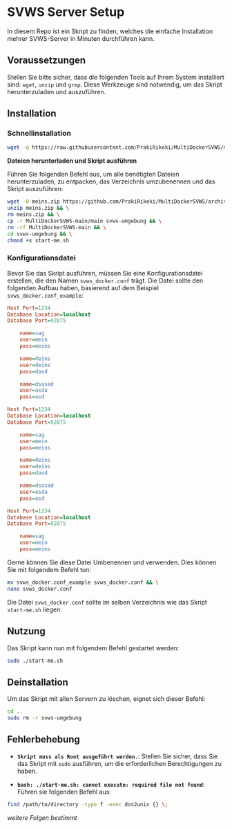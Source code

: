 # SVWS Server Setup

In diesem Repo ist ein Skript zu finden, welches die einfache Installation mehrer SVWS-Server in Minuten durchführen kann.

## Voraussetzungen

Stellen Sie bitte sicher, dass die folgenden Tools auf Ihrem System installiert sind: `wget`, `unzip` und `grep`. Diese Werkzeuge sind notwendig, um das Skript herunterzuladen und auszuführen.


## Installation

### Schnellinstallation

```sh
wget -q https://raw.githubusercontent.com/PrakiRikeki/MultiDockerSVWS/main/download/main.sh; chmod +x main.sh; sudo ./main.sh
```

**Dateien herunterladen und Skript ausführen**

Führen Sie folgenden Befehl aus, um alle benötigten Dateien herunterzuladen, zu entpacken, das Verzeichnis umzubenennen und das Skript auszuführen:

```sh
wget -O meins.zip https://github.com/PrakiRikeki/MultiDockerSVWS/archive/refs/heads/main.zip && \
unzip meins.zip && \
rm meins.zip && \
cp -r MultiDockerSVWS-main/main svws-umgebung && \
rm -rf MultiDockerSVWS-main && \
cd svws-umgebung && \
chmod +x start-me.sh
```

### Konfigurationsdatei

Bevor Sie das Skript ausführen, müssen Sie eine Konfigurationsdatei erstellen, die den Namen `svws_docker.conf` trägt. Die Datei sollte den folgenden Aufbau haben, basierend auf dem Beispiel `svws_docker.conf_example`:

```ini
Host Port=1234
Database Location=localhost
Database Port=92875

    name=sag
    user=mein
    pass=meins

    name=deins
    user=deins
    pass=dasd

    name=dsasad 
    user=asda
    pass=asd

Host Port=1234
Database Location=localhost
Database Port=92875

    name=sag
    user=mein
    pass=meins

    name=deins
    user=deins
    pass=dasd

    name=dsasad 
    user=asda
    pass=asd

Host Port=1234
Database Location=localhost
Database Port=92875

    name=sag
    user=mein
    pass=meins
```

Gerne können Sie diese Datei Umbenennen und verwenden. Dies können Sie mit folgendem Befehl tun:

```sh
mv svws_docker.conf_example svws_docker.conf && \
nano svws_docker.conf
```

Die Datei `svws_docker.conf` sollte im selben Verzeichnis wie das Skript `start-me.sh` liegen.

## Nutzung

Das Skript kann nun mit folgendem Befehl gestartet werden:

```sh
sudo ./start-me.sh
```

## Deinstallation

Um das Skript mit allen Servern zu löschen, eignet sich dieser Befehl:

```sh
cd ..
sudo rm -r svws-umgebung
```

## Fehlerbehebung

- **`Skript muss als Root ausgeführt werden.`**: Stellen Sie sicher, dass Sie das Skript mit `sudo` ausführen, um die erforderlichen Berechtigungen zu haben.

- **`bash: ./start-me.sh: cannot execute: required file not found`**: Führen sie folgenden Befehl aus: 
```sh
find /path/to/directory -type f -exec dos2unix {} \;
```

_weitere Folgen bestimmt_